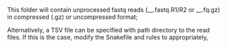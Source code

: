 This folder will contain unprocessed fastq reads (__.fastq.R1/R2 or __.fq.gz) in compressed (.gz) or uncompressed format;

Alternatively, a TSV file can be specified with path directory to the read files. If this is the case, modify the Snakefile and rules to appropriately,